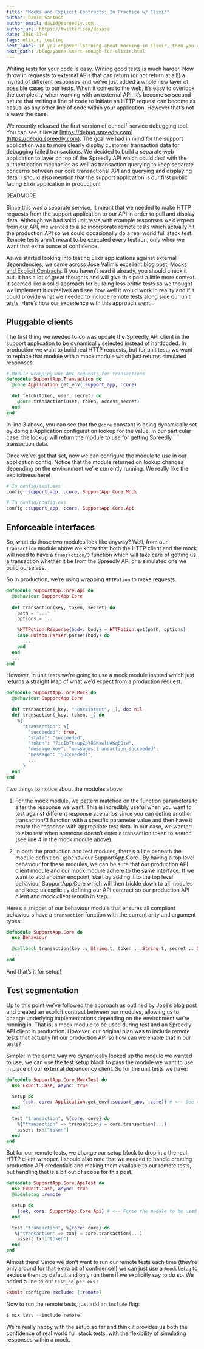 ```yaml
---
title: "Mocks and Explicit Contracts: In Practice w/ Elixir"
author: David Santoso
author_email: david@spreedly.com
author_url: https://twitter.com/ddsaso
date: 2016-11-4
tags: elixir, testing
next_label: If you enjoyed learning about mocking in Elixir, then you're definitely smart enough for Elixir.
next_path: /blog/youre-smart-enough-for-elixir.html
---
```

Writing tests for your code is easy. Writing good tests is much harder. Now throw in requests to external APIs that can return (or not return at all!) a myriad of different responses and we’ve just added a whole new layer of possible cases to our tests. When it comes to the web, it’s easy to overlook the complexity when working with an external API. It’s become so second nature that writing a line of code to initiate an HTTP request can become as casual as any other line of code within your application. However that’s not always the case.

We recently released the first version of our self-service debugging tool. You can see it live at [https://debug.spreedly.com](https://debug.spreedly.com). The goal we had in mind for the support application was to more clearly display customer transaction data for debugging failed transactions. We decided to build a separate web application to layer on top of the Spreedly API which could deal with the authentication mechanics as well as transaction querying to keep separate concerns between our core transactional API and querying and displaying data. I should also mention that the support application is our first public facing Elixir application in production!

READMORE

Since this was a separate service, it meant that we needed to make HTTP requests from the support application to our API in order to pull and display data. Although we had solid unit tests with example responses we’d expect from our API, we wanted to also incorporate remote tests which actually hit the production API so we could occasionally do a real world full stack test. Remote tests aren’t meant to be executed every test run, only when we want that extra ounce of confidence.

As we started looking into testing Elixir applications against external dependencies, we came across José Valim’s excellent blog post, [Mocks and Explicit Contracts](http://blog.plataformatec.com.br/2015/10/mocks-and-explicit-contracts/). If you haven’t read it already, you should check it out. It has a lot of great thoughts and will give this post a little more context. It seemed like a solid approach for building less brittle tests so we thought we implement it ourselves and see how well it would work in reality and if it could provide what we needed to include remote tests along side our unit tests. Here’s how our experience with this approach went…

## Pluggable clients

The first thing we needed to do was update the Spreedly API client in the support application to be dynamically selected instead of hardcoded. In production we want to build real HTTP requests, but for unit tests we want to replace that module with a mock module which just returns simulated responses.

```elixir
# Module wrapping our API requests for transactions
defmodule SupportApp.Transaction do
  @core Application.get_env(:support_app, :core)

  def fetch(token, user, secret) do
    @core.transaction(user, token, access_secret)
  end
end
```

In line 3 above, you can see that the `@core` constant is being dynamically set by doing a Application configuration lookup for the value. In our particular case, the lookup will return the module to use for getting Spreedly transaction data.

Once we’ve got that set, now we can configure the module to use in our application config. Notice that the module returned on lookup changes depending on the environment we’re currently running. We really like the explicitness here!

```elixir
# In config/test.exs
config :support_app, :core, SupportApp.Core.Mock

# In config/config.exs
config :support_app, :core, SupportApp.Core.Api
```

## Enforceable interfaces

So, what do those two modules look like anyway? Well, from our `Transaction` module above we know that both the HTTP client and the mock will need to have a  `transaction/3`  function which will take care of getting us a transaction whether it be from the Spreedly API or a simulated one we build ourselves.

So in production, we’re using wrapping `HTTPotion` to make requests.

```elixir
defmodule SupportApp.Core.Api do
  @behaviour SupportApp.Core
  ...
  def transaction(key, token, secret) do
    path = "..."
    options = ...

    %HTTPotion.Response{body: body} = HTTPotion.get(path, options)
    case Poison.Parser.parse!(body) do
      ...
    end
  end
  ...
end
```

However, in unit tests we’re going to use a mock module instead which just returns a straight Map of what we’d expect from a production request.

```elixir
defmodule SupportApp.Core.Mock do
  @behaviour SupportApp.Core

  def transaction(_key, "nonexistent", _), do: nil
  def transaction(_key, token, _) do
    %{
      "transaction": %{
        "succeeded": true,
        "state": "succeeded",
        "token": "7icIbTtxupZpY8SKxwlUAKq8Qiw",
        "message_key": "messages.transaction_succeeded",
        "message": "Succeeded!",
        ...
      }
  end
end
```

Two things to notice about the modules above:

1. For the mock module, we pattern matched on the function parameters to alter the response we want. This is incredibly useful when you want to test against different response scenarios since you can define another transaction/3 function with a specific parameter value and then have it return the response with appropriate test data. In our case, we wanted to also test when someone doesn’t enter a transaction token to search (see line 4 in the mock module above).

2. In both the production and test modules, there’s a line beneath the module definition- @behaviour SupportApp.Core . By having a top level behaviour for these modules, we can be sure that our production API client module and our mock module adhere to the same interface. If we want to add another endpoint, start by adding it to the top level behaviour SupportApp.Core which will then trickle down to all modules and keep us explicitly defining our API contract so our production API client and mock client remain in step.

Here’s a snippet of our behaviour module that ensures all compliant behaviours have a `transaction` function with the current arity and argument types:

```elixir
defmodule SupportApp.Core do
  use Behaviour

  @callback transaction(key :: String.t, token :: String.t, secret :: String.t) :: %{}
  ...
end
```

And that’s it for setup!

## Test segmentation

Up to this point we’ve followed the approach as outlined by José’s blog post and created an explicit contract between our modules, allowing us to change underlying implementations depending on the environment we’re running in. That is, a mock module to be used during test and an Spreedly API client in production. However, our original plan was to include remote tests that actually hit our production API so how can we enable that in our tests?

Simple! In the same way we dynamically looked up the module we wanted to use, we can use the test setup block to pass the module we want to use in place of our external dependency client. So for the unit tests we have:

```elixir
defmodule SupportApp.Core.MockTest do
  use ExUnit.Case, async: true

  setup do
      {:ok, core: Application.get_env(:support_app, :core)} # <-- See config/test.exs
  end

  test "transaction", %{core: core} do
    %{"transaction" => transaction} = core.transaction(...)
    assert txn["token"]
  end
end
```

But for our remote tests, we change our setup block to drop in a the real HTTP client wrapper. I should also note that we needed to handle creating production API credentials and making them available to our remote tests, but handling that is a bit out of scope for this post.

```elixir
defmodule SupportApp.Core.ApiTest do
  use ExUnit.Case, async: true
  @moduletag :remote

  setup do
    {:ok, core: SupportApp.Core.Api} # <-- Force the module to be used
  end

  test "transaction", %{core: core} do
   %{"transaction" => txn} = core.transaction(...)
    assert txn["token"]
  end
end
```

Almost there! Since we don’t want to run our remote tests each time (they’re only around for that extra bit of confidence!) we can just use a `@moduletag` to exclude them by default and only run them if we explicitly say to do so. We added a line to our `test_helper.exs` :

```elixir
ExUnit.configure exclude: [:remote]
```

Now to run the remote tests, just add an `include` flag:

```elixir
$ mix test --include remote
```

We’re really happy with the setup so far and think it provides us both the confidence of real world full stack tests, with the flexibility of simulating responses within a mock.
